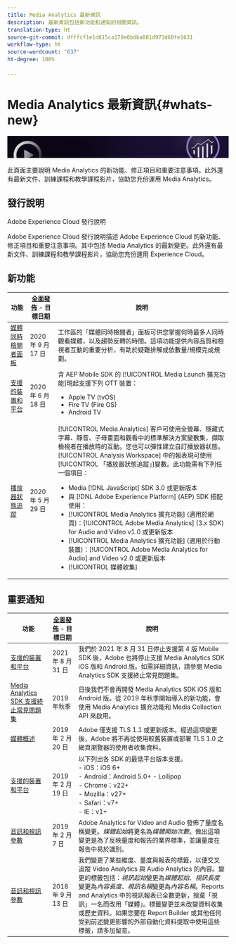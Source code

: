 ```yaml
---
title: Media Analytics 最新資訊
description: 最新資訊包括新功能和通知的相關資訊。
translation-type: ht
source-git-commit: dfffcf1e1d815ca178e0bdba881d973d60fe1631
workflow-type: ht
source-wordcount: '637'
ht-degree: 100%

---
```



# Media Analytics 最新資訊{#whats-new}

![橫幅](assets/media_analytics_banner.png)


此頁面主要說明 Media Analytics 的新功能、修正項目和重要注意事項。此外還有最新文件、訓練課程和教學課程影片，協助您充份運用 Media Analytics。


## 發行說明

Adobe Experience Cloud 發行說明

Adobe Experience Cloud 發行說明描述 Adobe Experience Cloud 的新功能、修正項目和重要注意事項。其中包括 Media Analytics 的最新變更。此外還有最新文件、訓練課程和教學課程影片，協助您充份運用 Experience Cloud。

## 新功能

| 功能 | [全面發佈](https://docs.adobe.com/content/help/zh-Hant/analytics/landing/an-releases.html) - 目標日期 | 說明 |
| ----------- | ---------- | ---------- |
| [媒體同時檢閱者面板](media-reports/media-workspace-panels/media-concurrent-viewers.md) | 2020 年 9 月 17 日 | 工作區的「媒體同時檢閱者」面板可供您掌握何時最多人同時觀看媒體，以及趨勢反轉的時間。這項功能提供內容品質和檢視者互動的重要分析，有助於疑難排解或依數量/規模完成規劃。 |
| [支援的裝置和平台](https://docs.adobe.com/content/help/zh-Hant/media-analytics/using/supported-devices.html) | 2020 年 6 月 18 日 | 含 AEP Mobile SDK 的 [!UICONTROL Media Launch 擴充功能]現起支援下列 OTT 裝置：<ul><li>Apple TV (tvOS)</li><li>Fire TV (Fire OS)</li><li>Android TV</li></ul> |
| [播放器狀態追蹤](https://docs.adobe.com/content/help/zh-Hant/media-analytics/using/player-state-tracking/player-state-overview.html) | 2020 年 5 月 29 日 | [!UICONTROL Media Analytics] 客戶可使用全螢幕、隱藏式字幕、靜音、子母畫面和觀看中的標準解決方案變數集，擷取檢視者在播放時的互動。您也可以彈性建立自訂播放器狀態。[!UICONTROL Analysis Workspace] 中的報表現可使用[!UICONTROL 「播放器狀態追蹤」]變數。此功能需有下列任一個項目： <ul><li>Media [!DNL JavaScript] SDK 3.0 或更新版本</li><li>與 [!DNL Adobe Experience Platform] (AEP) SDK 搭配使用：</li><li>[!UICONTROL Media Analytics 擴充功能] (適用於網頁)：[!UICONTROL Adobe Media Analytics] (3.x SDK) for Audio and Video v1.0 或更新版本</li><li>[!UICONTROL Media Analytics 擴充功能] (適用於行動裝置)：[!UICONTROL Adobe Media Analytics for Audio] and Video v2.0 或更新版本</li><li>[!UICONTROL 媒體收集]</li></ul> |


## 重要通知

| 功能 | [全面發佈](https://docs.adobe.com/content/help/zh-Hant/analytics/landing/an-releases.html) - 目標日期 | 說明 |
| ----------- | ---------- | ---------- |
| [支援的裝置和平台](https://docs.adobe.com/content/help/zh-Hant/media-analytics/using/supported-devices.html) | 2021 年 8 月 31 日 | 我們於 2021 年 8 月 31 日停止支援第 4 版 Mobile SDK 後，Adobe 也將停止支援 Media Analytics SDK iOS 版和 Android 版。如需詳細資訊，請參閱 Media Analytics SDK 支援終止常見問題集。 |
| [Media Analytics SDK 支援終止常見問題集](sdk-implement/end-of-support-faqs.md) |   2019 年秋季 | 日後我們不會再開發 Media Analytics SDK iOS 版和 Android 版。從 2019 年秋季開始導入的新功能，會使用 Media Analytics 擴充功能和 Media Collection API 來啟用。 |
| [媒體概述](media-overview.md) | 2019 年 2 月 20 日 | Adobe 僅支援 TLS 1.1 或更新版本。經過這項變更後，Adobe 將不再從使用較舊裝置或部署 TLS 1.0 之網頁瀏覽器的使用者收集資料。 |
| [支援的裝置和平台](https://docs.adobe.com/content/help/zh-Hant/media-analytics/using/supported-devices.html) | 2019 年 2 月 19 日 | 以下列出各 SDK 的最低平台版本支援。<br>- iOS：iOS 6+ <br>- Android：Android 5.0+ - Lollipop <br>-  Chrome：v22+<br>- Mozilla：v27+<br>- Safari：v7+<br>- IE：v1+ |
| [音訊和視訊參數](metrics-and-metadata/audio-video-parameters.md) | 2019 年 2 月 7 日 | Adobe Analytics for Video and Audio 發佈了量度名稱變更。<i>媒體起始</i>將更名為<i>媒體開始次數</i>。做出這項變更是為了反映量度和報告的業界標準，並讓量度在報告中易於識別。 |
| [音訊和視訊參數](metrics-and-metadata/audio-video-parameters.md) | 2018 年 9 月 13 日 | 我們變更了某些維度、量度與報表的標籤，以便交叉追蹤 Video Analytics 與 Audio Analytics 的內容。變更的標籤包括：*視訊起始*&#x200B;變更為&#x200B;*媒體起始*、*視訊長度*&#x200B;變更為&#x200B;*內容長度*、*視訊名稱*&#x200B;變更為&#x200B;*內容名稱*。Reports and Analytics 中的視訊報表已全數更新，捨棄「視訊」一名而改用「媒體」。標籤變更並未改變資料收集或歷史資料。如果您要在 Report Builder 或其他任何受到前述變更影響的外部自動化資料提取中使用這些標籤，請多加留意。 |




<!-- | title | date | description | -->
